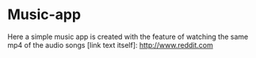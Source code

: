 # Music-app
Here a simple music app is created with the feature of watching the same mp4 of the audio songs
[link text itself]: http://www.reddit.com

